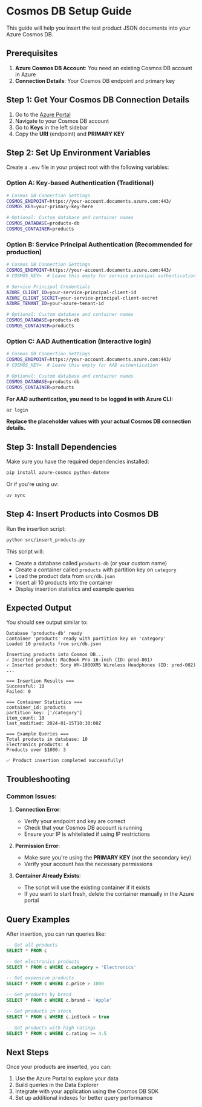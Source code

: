 # Cosmos DB Setup Guide

This guide will help you insert the test product JSON documents into your Azure Cosmos DB.

## Prerequisites

1. **Azure Cosmos DB Account**: You need an existing Cosmos DB account in Azure
2. **Connection Details**: Your Cosmos DB endpoint and primary key

## Step 1: Get Your Cosmos DB Connection Details

1. Go to the [Azure Portal](https://portal.azure.com)
2. Navigate to your Cosmos DB account
3. Go to **Keys** in the left sidebar
4. Copy the **URI** (endpoint) and **PRIMARY KEY**

## Step 2: Set Up Environment Variables

Create a `.env` file in your project root with the following variables:

### Option A: Key-based Authentication (Traditional)
```bash
# Cosmos DB Connection Settings
COSMOS_ENDPOINT=https://your-account.documents.azure.com:443/
COSMOS_KEY=your-primary-key-here

# Optional: Custom database and container names
COSMOS_DATABASE=products-db
COSMOS_CONTAINER=products
```

### Option B: Service Principal Authentication (Recommended for production)
```bash
# Cosmos DB Connection Settings
COSMOS_ENDPOINT=https://your-account.documents.azure.com:443/
# COSMOS_KEY=  # Leave this empty for service principal authentication

# Service Principal Credentials
AZURE_CLIENT_ID=your-service-principal-client-id
AZURE_CLIENT_SECRET=your-service-principal-client-secret
AZURE_TENANT_ID=your-azure-tenant-id

# Optional: Custom database and container names
COSMOS_DATABASE=products-db
COSMOS_CONTAINER=products
```

### Option C: AAD Authentication (Interactive login)
```bash
# Cosmos DB Connection Settings
COSMOS_ENDPOINT=https://your-account.documents.azure.com:443/
# COSMOS_KEY=  # Leave this empty for AAD authentication

# Optional: Custom database and container names
COSMOS_DATABASE=products-db
COSMOS_CONTAINER=products
```

**For AAD authentication, you need to be logged in with Azure CLI:**
```bash
az login
```

**Replace the placeholder values with your actual Cosmos DB connection details.**

## Step 3: Install Dependencies

Make sure you have the required dependencies installed:

```bash
pip install azure-cosmos python-dotenv
```

Or if you're using uv:

```bash
uv sync
```

## Step 4: Insert Products into Cosmos DB

Run the insertion script:

```bash
python src/insert_products.py
```

This script will:
- Create a database called `products-db` (or your custom name)
- Create a container called `products` with partition key on `category`
- Load the product data from `src/db.json`
- Insert all 10 products into the container
- Display insertion statistics and example queries

## Expected Output

You should see output similar to:

```
Database 'products-db' ready
Container 'products' ready with partition key on 'category'
Loaded 10 products from src/db.json

Inserting products into Cosmos DB...
✓ Inserted product: MacBook Pro 16-inch (ID: prod-001)
✓ Inserted product: Sony WH-1000XM5 Wireless Headphones (ID: prod-002)
...

=== Insertion Results ===
Successful: 10
Failed: 0

=== Container Statistics ===
container_id: products
partition_key: ['/category']
item_count: 10
last_modified: 2024-01-15T10:30:00Z

=== Example Queries ===
Total products in database: 10
Electronics products: 4
Products over $1000: 3

✅ Product insertion completed successfully!
```

## Troubleshooting

### Common Issues:

1. **Connection Error**: 
   - Verify your endpoint and key are correct
   - Check that your Cosmos DB account is running
   - Ensure your IP is whitelisted if using IP restrictions

2. **Permission Error**:
   - Make sure you're using the **PRIMARY KEY** (not the secondary key)
   - Verify your account has the necessary permissions

3. **Container Already Exists**:
   - The script will use the existing container if it exists
   - If you want to start fresh, delete the container manually in the Azure portal

## Query Examples

After insertion, you can run queries like:

```sql
-- Get all products
SELECT * FROM c

-- Get electronics products
SELECT * FROM c WHERE c.category = 'Electronics'

-- Get expensive products
SELECT * FROM c WHERE c.price > 1000

-- Get products by brand
SELECT * FROM c WHERE c.brand = 'Apple'

-- Get products in stock
SELECT * FROM c WHERE c.inStock = true

-- Get products with high ratings
SELECT * FROM c WHERE c.rating >= 4.5
```

## Next Steps

Once your products are inserted, you can:
1. Use the Azure Portal to explore your data
2. Build queries in the Data Explorer
3. Integrate with your application using the Cosmos DB SDK
4. Set up additional indexes for better query performance 